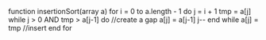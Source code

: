 function insertionSort(array a)
    for i = 0 to a.length - 1 do
        j = i + 1
        tmp = a[j]
        while j > 0 AND tmp > a[j-1] do //create a gap
            a[j] = a[j-1]
            j--
        end while
        a[j] = tmp //insert
    end for